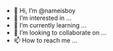 - 👋 Hi, I’m @nameisboy
- 👀 I’m interested in ...
- 🌱 I’m currently learning ...
- 💞️ I’m looking to collaborate on ...
- 📫 How to reach me ...

<!---
nameisboy/nameisboy is a ✨ special ✨ repository because its `README.md` (this file) appears on your GitHub profile.
You can click the Preview link to take a look at your changes.
--->
